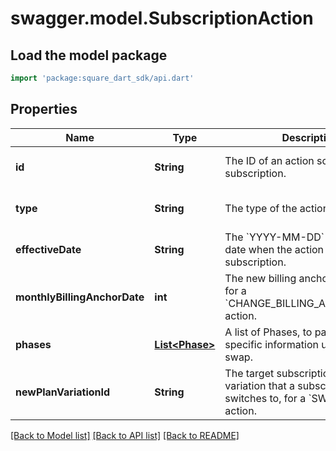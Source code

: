 # swagger.model.SubscriptionAction

## Load the model package
```dart
import 'package:square_dart_sdk/api.dart'
```

## Properties
Name | Type | Description | Notes
------------ | ------------- | ------------- | -------------
**id** | **String** | The ID of an action scoped to a subscription. | [optional] [default to null]
**type** | **String** | The type of the action. | [optional] [default to null]
**effectiveDate** | **String** | The &#x60;YYYY-MM-DD&#x60;-formatted date when the action occurs on the subscription. | [optional] [default to null]
**monthlyBillingAnchorDate** | **int** | The new billing anchor day value, for a &#x60;CHANGE_BILLING_ANCHOR_DATE&#x60; action. | [optional] [default to null]
**phases** | [**List&lt;Phase&gt;**](Phase.md) | A list of Phases, to pass phase-specific information used in the swap. | [optional] [default to []]
**newPlanVariationId** | **String** | The target subscription plan variation that a subscription switches to, for a &#x60;SWAP_PLAN&#x60; action. | [optional] [default to null]

[[Back to Model list]](../README.md#documentation-for-models) [[Back to API list]](../README.md#documentation-for-api-endpoints) [[Back to README]](../README.md)

